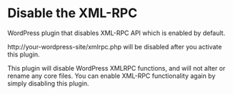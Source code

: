 # Disable the XML-RPC
WordPress plugin that disables XML-RPC API which is enabled by default.

http://your-wordpress-site/xmlrpc.php will be disabled after you activate this plugin.

This plugin will disable WordPress XMLRPC functions, and will not alter or rename any core files. You can enable XML-RPC functionality again by simply disabling this plugin.